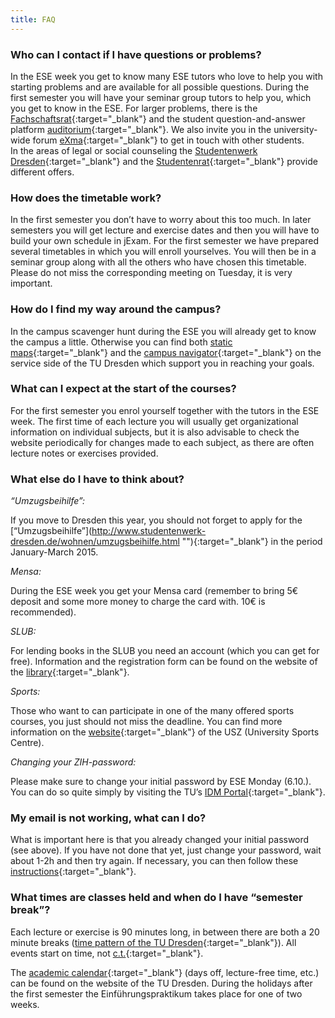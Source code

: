 ```yaml
---
title: FAQ
---
```


### Who can I contact if I have questions or problems?

In the ESE week you get to know many ESE tutors who love to help you with starting problems and are available for all possible questions. During the first semester you will have your seminar group tutors to help you, which you get to know in the ESE. For larger problems, there is the [Fachschaftsrat](http://ifsr.de "FSR"){:target="_blank"} and the student question-and-answer platform [auditorium](http://auditorium.inf.tu-dresden.de "auditorium"){:target="_blank"}. We also invite you in the university-wide forum [eXma](http://exma.de/ "exma"){:target="_blank"} to get in touch with other students.  
In the areas of legal or social counseling the [Studentenwerk Dresden](http://www.studentenwerk-dresden.de/english/soziales/ "Studentenwerk Dresden"){:target="_blank"} and the [Studentenrat](http://www.stura.tu-dresden.de/beratung "StuRa"){:target="_blank"} provide different offers.

### How does the timetable work?

In the first semester you don’t have to worry about this too much. In later semesters you will get lecture and exercise dates and then you will have to build your own schedule in jExam. For the first semester we have prepared several timetables in which you will enroll yourselves. You will then be in a seminar group along with all the others who have chosen this timetable. Please do not miss the corresponding meeting on Tuesday, it is very important.

### How do I find my way around the campus?

In the campus scavenger hunt during the ESE you will already get to know the campus a little. Otherwise you can find both [static maps](http://tu-dresden.de/service/lageplaene "static maps"){:target="_blank"} and the [campus navigator](http://navigator.tu-dresden.de/ "campus navigator"){:target="_blank"} on the service side of the TU Dresden which support you in reaching your goals.

### What can I expect at the start of the courses?

For the first semester you enrol yourself together with the tutors in the ESE week. The first time of each lecture you will usually get organizational information on individual subjects, but it is also advisable to check the website periodically for changes made to each subject, as there are often lecture notes or exercises provided.

### What else do I have to think about?

_“Umzugsbeihilfe”:_

If you move to Dresden this year, you should not forget to apply for the [“Umzugsbeihilfe”](http://www.studentenwerk-dresden.de/wohnen/umzugsbeihilfe.html "\"){:target="_blank"} in the period January-March 2015.

_Mensa:_

During the ESE week you get your Mensa card (remember to bring 5€ deposit and some more money to charge the card with. 10€ is recommended).

_SLUB:_

For lending books in the SLUB you need an account (which you can get for free). Information and the registration form can be found on the website of the [library](http://www.slub-dresden.de/service/anmelden/ "library"){:target="_blank"}.

_Sports:_

Those who want to can participate in one of the many offered sports courses, you just should not miss the deadline. You can find more information on the [website](http://tu-dresden.de/die_tu_dresden/zentrale_einrichtungen/usz){:target="_blank"} of the USZ (University Sports Centre).

_Changing your ZIH-password:_

Please make sure to change your initial password by ESE Monday (6.10.). You can do so quite simply by visiting the TU’s [IDM Portal](https://idm-service.tu-dresden.de){:target="_blank"}.

### My email is not working, what can I do?

What is important here is that you already changed your initial password (see above). If you have not done that yet, just change your password, wait about 1-2h and then try again. If necessary, you can then follow these [instructions](http://tu-dresden.de/die_tu_dresden/zentrale_einrichtungen/zih/dienste/datennetz_dienste/e_mail/email_ueberarbeitet_0211/mail_config_generell){:target="_blank"}.

### What times are classes held and when do I have “semester break”?

Each lecture or exercise is 90 minutes long, in between there are both a 20 minute breaks ([time pattern of the TU Dresden](http://tu-dresden.de/studium/organisation/vorlesungsverzeichnis/zeitraster/document_view?set_language=en "time pattern of the TU Dresden"){:target="_blank"}). All events start on time, not [c.t.](https://en.wikipedia.org/wiki/Academic_quarter_(class_timing) "cum tempore"){:target="_blank"}.

The [academic calendar](http://tu-dresden.de/studium/organisation/studienjahresablauf/index_html/document_view?set_language=en){:target="_blank"} (days off, lecture-free time, etc.) can be found on the website of the TU Dresden. During the holidays after the first semester the Einführungspraktikum takes place for one of two weeks.
